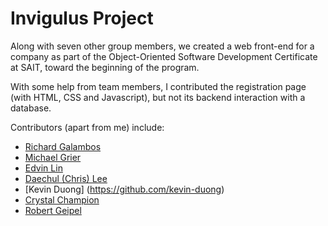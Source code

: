 # Invigulus Project
Along with seven other group members, we created a web front-end for a company as part of the Object-Oriented Software Development Certificate at SAIT, toward the beginning of the program.

With some help from team members, I contributed the registration page (with HTML, CSS and Javascript), but not its backend interaction with a database. 

Contributors (apart from me) include:
- [Richard Galambos](https://github.com/SmilinVamp)
- [Michael Grier](https://github.com/MichaelGrier)
- [Edvin Lin](https://github.com/MobsofFools)
- [Daechul (Chris) Lee](https://github.com/pachopa)
- [Kevin Duong] (https://github.com/kevin-duong)
- [Crystal Champion](https://github.com/Nonsensesocks)
- [Robert Geipel](https://github.com/Geipelr)

